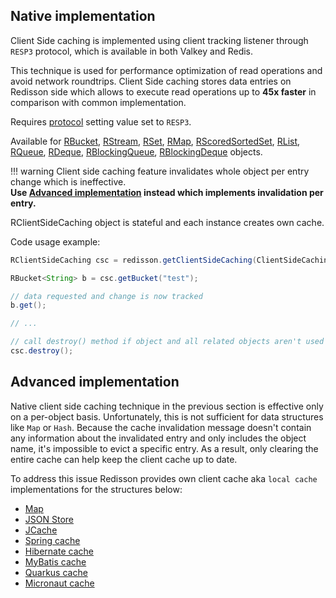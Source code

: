 ## Native implementation

Client Side caching is implemented using client tracking listener through `RESP3` protocol, which is available in both Valkey and Redis.

This technique is used for performance optimization of read operations and avoid network roundtrips. Client Side caching stores data entries on Redisson side which allows to execute read operations up to **45x faster** in comparison with common implementation.

Requires [protocol](configuration.md) setting value set to `RESP3`.

Available for [RBucket](data-and-services/objects.md/#object-holder), [RStream](data-and-services/objects.md/#stream), [RSet](data-and-services/objects.md/#set), [RMap](data-and-services/objects.md/#map), [RScoredSortedSet](data-and-services/collections.md/#scoredsortedset), [RList](data-and-services/collections.md/#list), [RQueue](data-and-services/collections.md/#queue), [RDeque](data-and-services/collections.md/#deque), [RBlockingQueue](data-and-services/collections.md/#blocking-queue), [RBlockingDeque](data-and-services/collections.md/#blocking-deque) objects.

!!! warning
    Client side caching feature invalidates whole object per entry change which is ineffective.  
	**Use [Advanced implementation](#advanced-implementation) instead which implements invalidation per entry.**

RClientSideCaching object is stateful and each instance creates own cache.

Code usage example:
```java
RClientSideCaching csc = redisson.getClientSideCaching(ClientSideCachingOptions.defaults());

RBucket<String> b = csc.getBucket("test");

// data requested and change is now tracked
b.get();

// ...

// call destroy() method if object and all related objects aren't used anymore
csc.destroy();
```

## Advanced implementation

Native client side caching technique in the previous section is effective only on a per-object basis. Unfortunately, this is not sufficient for data structures like `Map` or `Hash`. Because the cache invalidation message doesn't contain any information about the invalidated entry and only includes the object name, it's impossible to evict a specific entry. As a result, only clearing the entire cache can help keep the client cache up to date. 

To address this issue Redisson provides own client cache aka `local cache` implementations for the structures below:

* [Map](data-and-services/collections.md/#eviction-local-cache-and-data-partitioning)
* [JSON Store](data-and-services/collections.md/#local-cache)
* [JCache](cache-api-implementations.md/#local-cache-and-data-partitioning)
* [Spring cache](cache-api-implementations.md/#eviction-local-cache-and-data-partitioning)
* [Hibernate cache](cache-api-implementations.md/#eviction-local-cache-and-data-partitioning_1)
* [MyBatis cache](cache-api-implementations.md/#eviction-local-cache-and-data-partitioning_2)
* [Quarkus cache](cache-api-implementations.md/#eviction-local-cache-and-data-partitioning_3)
* [Micronaut cache](cache-api-implementations.md/#eviction-local-cache-and-data-partitioning_4)
